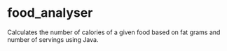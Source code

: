 # food_analyser
Calculates the number of calories of a given food based on fat grams and number of servings using Java.
